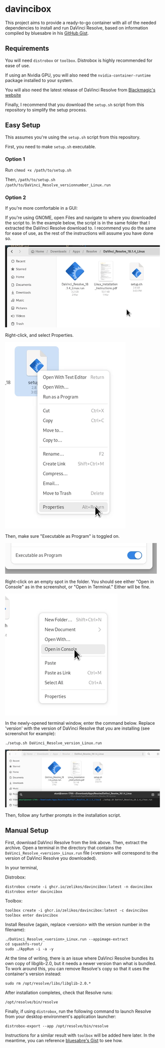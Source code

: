 # davincibox

This project aims to provide a ready-to-go container with all of the needed dependencies to install and run DaVinci Resolve, based on information compiled by bluesabre in his [GitHub Gist](https://gist.github.com/bluesabre/8814afece711b0ca49de34c41e50b296).

## Requirements

You will need `distrobox` or `toolbox`. Distrobox is highly recommended for ease of use.

If using an Nvidia GPU, you will also need the `nvidia-container-runtime` package installed to your system.

You will also need the latest release of DaVinci Resolve from [Blackmagic's website](https://www.blackmagicdesign.com/products/davinciresolve)

Finally, I recommend that you download the `setup.sh` script from this repository to simplify the setup process.

## Easy Setup

This assumes you're using the `setup.sh` script from this repository.

First, you need to make `setup.sh` executable.

### Option 1

Run `chmod +x /path/to/setup.sh`

Then, `/path/to/setup.sh /path/to/DaVinci_Resolve_versionnumber_Linux.run`

### Option 2

If you're more comfortable in a GUI:

If you're using GNOME, open Files and navigate to where you downloaded the script to. In the example below, the script is in the same folder that I extracted the DaVinci Resolve download to. I recommend you do the same for ease of use, as the rest of the instructions will assume you have done so.

![](screenshots/setup_01.webp)

Right-click, and select Properties.

![](screenshots/setup_02.webp)

Then, make sure "Executable as Program" is toggled on.

![](screenshots/setup_03.webp)

Right-click on an empty spot in the folder. You should see either "Open in Console" as in the screenshot, or "Open in Terminal." Either will be fine.

![](screenshots/setup_04.webp)

In the newly-opened terminal window, enter the command below. Replace 'version' with the version of DaVinci Resolve that you are installing (see screenshot for example):

```
./setup.sh DaVinci_Resolve_version_Linux.run
```

![](screenshots/setup_05.webp)

Then, follow any further prompts in the installation script.

## Manual Setup

First, download DaVinci Resolve from the link above. Then, extract the archive. Open a terminal in the directory that contains the `DaVinci_Resolve_<version>_Linux.run` file (\<version\> will correspond to the version of DaVinci Resolve you downloaded).

In your terminal,

Distrobox:

```
distrobox create -i ghcr.io/zelikos/davincibox:latest -n davincibox
distrobox enter davincibox
```

Toolbox:

```
toolbox create -i ghcr.io/zelikos/davincibox:latest -c davincibox
toolbox enter davincibox
```

Install Resolve (again, replace \<version\> with the version number in the filename):

```
./DaVinci_Resolve_<version>_Linux.run --appimage-extract
cd squashfs-root/
sudo ./AppRun -i -a -y
```

At the time of writing, there is an issue where DaVinci Resolve bundles its own copy of libglib-2.0, but it needs a newer version than what is bundled. To work around this, you can remove Resolve's copy so that it uses the container's version instead:

```
sudo rm /opt/resolve/libs/libglib-2.0.*
```

After installation completes, check that Resolve runs:

```
/opt/resolve/bin/resolve
```

Finally, if using `distrobox`, run the following command to launch Resolve from your desktop environment's application launcher:

```
distrobox-export --app /opt/resolve/bin/resolve
```

Instructions for a similar result with `toolbox` will be added here later. In the meantime, you can reference [bluesabre's Gist](https://gist.github.com/bluesabre/8814afece711b0ca49de34c41e50b296) to see how.